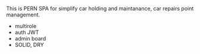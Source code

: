 This is PERN SPA for simplify car holding and maintanance, car repairs point management.
- multirole
- auth JWT
- admin board
- SOLID, DRY
